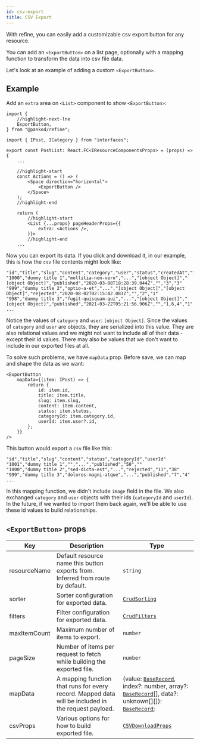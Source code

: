 ```yaml
---
id: csv-export
title: CSV Export
---
```


With refine, you can easily add a customizable csv export button for any resource.

You can add an `<ExportButton>` on a list page, optionally with a mapping function to transform the data into csv file data.

Let's look at an example of adding a custom `<ExportButton>`.

## Example

Add an `extra` area on `<List>` component to show `<ExportButton>`:

```tsx title="/src/pages/posts/list.tsx"
import {
    //highlight-next-lne
    ExportButton,
} from "@pankod/refine";

import { IPost, ICategory } from "interfaces";

export const PostList: React.FC<IResourceComponentsProps> = (props) => {
    ...

    //highlight-start
    const Actions = () => (
        <Space direction="horizontal">
            <ExportButton />
        </Space>
    );
    //highlight-end

    return (
        //highlight-start
        <List {...props} pageHeaderProps={{
            extra: <Actions />,
        }}>
        //highlight-end
    ...
```

Now you can export its data. If you click and download it, in our example, this is how the `csv` file contents might look like:

```csv
"id","title","slug","content","category","user","status","createdAt","image","tags","language"
"1000","dummy title 1","mollitia-non-vero","...","[object Object]","[object Object]","published","2020-03-08T18:28:39.044Z","","3","3"
"999","dummy title 2","optio-a-et","...","[object Object]","[object Object]","rejected","2020-08-02T02:15:42.083Z","","2","1"
"998","dummy title 3","fugit-quisquam-qui","...","[object Object]","[object Object]","published","2021-03-22T05:21:56.906Z","","1,6,4","1"
...
```

Notice the values of `category` and `user`: `[object Object]`. Since the values of `category` and `user` are objects, they are serialized into this value. They are also relational values and we might not want to include all of their data - except their id values. There may also be values that we don't want to include in our exported files at all.

To solve such problems, we have `mapData` prop. Before save, we can map and shape the data as we want:

```tsx
<ExportButton
    mapData={(item: IPost) => {
        return {
            id: item.id,
            title: item.title,
            slug: item.slug,
            content: item.content,
            status: item.status,
            categoryId: item.category.id,
            userId: item.user?.id,
        };
    }}
/>
```

This button would export a `csv` file like this:

```csv
"id","title","slug","content","status","categoryId","userId"
"1001","dummy title 1","","...","published","50",""
"1000","dummy title 2","sed-dicta-est","...","rejected","11","38"
"999","dummy title 3","dolores-magni-atque","...","published","7","4"
...
```

In this mapping function, we didn't include `image` field in the file. We also exchanged `category` and `user` objects with their ids (`categoryId` and `userId`). In the future, if we wanted to import them back again, we'll be able to use these id values to build relationships.

## `<ExportButton>` props

| Key          | Description                                                                                         | Type                                                                                                                                                                                 |
| ------------ | --------------------------------------------------------------------------------------------------- | ------------------------------------------------------------------------------------------------------------------------------------------------------------------------------------ |
| resourceName | Default resource name this button exports from. Inferred from route by default.                     | `string`                                                                                                                                                                             |
| sorter       | Sorter configuration for exported data.                                                             | [`CrudSorting`](interfaces.md#crudsorting)                                                                                                                                           |
| filters      | Filter configuration for exported data.                                                             | [`CrudFilters`](interfaces.md#crudfilters)                                                                                                                                           |
| maxItemCount | Maximum number of items to export.                                                                  | `number`                                                                                                                                                                             |
| pageSize     | Number of items per request to fetch while building the exported file.                              | `number`                                                                                                                                                                             |
| mapData      | A mapping function that runs for every record. Mapped data will be included in the request payload. | (value: [`BaseRecord`](interfaces.md#baserecord), index?: number, array?: [`BaseRecord`](interfaces.md#baserecord)[], data?: unknown[][]): [`BaseRecord`](interfaces.md#baserecord); |
| csvProps     | Various options for how to build exported file.                                                     | [`CSVDownloadProps`](#)                                                                                                                                                              |
